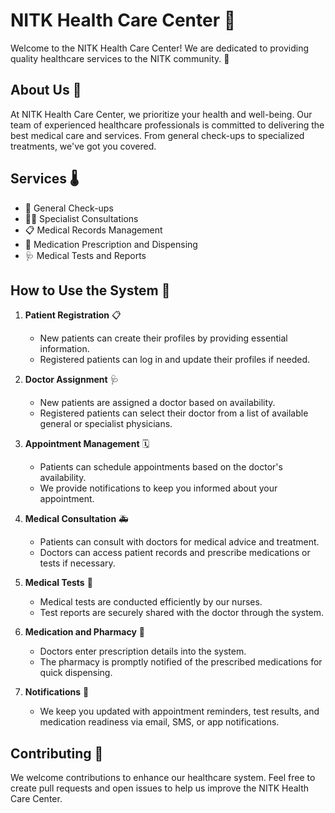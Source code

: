 # NITK Health Care Center 🏥

Welcome to the NITK Health Care Center! We are dedicated to providing quality healthcare services to the NITK community. 🌟

## About Us 🏨

At NITK Health Care Center, we prioritize your health and well-being. Our team of experienced healthcare professionals is committed to delivering the best medical care and services. From general check-ups to specialized treatments, we've got you covered.

## Services 🌡️

- 💉 General Check-ups
- 👩‍⚕️ Specialist Consultations
- 📋 Medical Records Management
- 💊 Medication Prescription and Dispensing
- 🩺 Medical Tests and Reports

## How to Use the System 📝

1. **Patient Registration** 📋
   - New patients can create their profiles by providing essential information.
   - Registered patients can log in and update their profiles if needed.

2. **Doctor Assignment** 🩺
   - New patients are assigned a doctor based on availability.
   - Registered patients can select their doctor from a list of available general or specialist physicians.

3. **Appointment Management** 🗓️
   - Patients can schedule appointments based on the doctor's availability.
   - We provide notifications to keep you informed about your appointment.

4. **Medical Consultation** 🚑
   - Patients can consult with doctors for medical advice and treatment.
   - Doctors can access patient records and prescribe medications or tests if necessary.

5. **Medical Tests** 🧪
   - Medical tests are conducted efficiently by our nurses.
   - Test reports are securely shared with the doctor through the system.

6. **Medication and Pharmacy** 💊
   - Doctors enter prescription details into the system.
   - The pharmacy is promptly notified of the prescribed medications for quick dispensing.

7. **Notifications** 🔔
   - We keep you updated with appointment reminders, test results, and medication readiness via email, SMS, or app notifications.

## Contributing 🤝

We welcome contributions to enhance our healthcare system. Feel free to create pull requests and open issues to help us improve the NITK Health Care Center.


